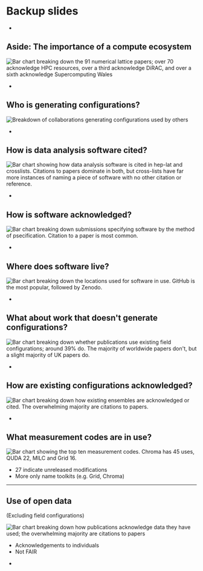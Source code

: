 # Backup slides

-


## Aside: The importance of a compute ecosystem

![Bar chart breaking down the 91 numerical lattice papers; over 70 acknowledge HPC resources, over a third acknowledge DiRAC, and over a sixth acknowledge Supercomputing Wales](plots/dirac_scw.svg) <!-- .element width="800px" -->

-

## Who is generating configurations?

![Breakdown of collaborations generating configurations used by others](plots/used_configuration_generating_collaborations.svg) <!-- .element width="800px" -->

-

## How is data analysis software cited?

![Bar chart showing how data analysis software is cited in hep-lat and crosslists. Citations to papers dominate in both, but cross-lists have far more instances of naming a piece of software with no other citation or reference.](plots/how_analysis_software_cited.svg) <!-- .element width="1300px" -->

-

## How is software acknowledged?

![Bar chart breaking down submissions specifying software by the method of psecification. Citation to a paper is most common.](plots/how_specifies_any_software.svg) <!-- .element: class="fragment fade-in" data-fragment-index="2" width="1000px" -->

-

## Where does software live?

![Bar chart breaking down the locations used for software in use. GitHub is the most popular, followed by Zenodo.](plots/all_software_locations.svg) <!-- .element: class="fragment fade-in" data-fragment-index="2" width="900px" -->

-

## What about work that doesn't generate configurations?

![Bar chart breaking down whether publications use existing field configurations; around 39% do. The majority of worldwide papers don't, but a slight majority of UK papers do.](plots/uses_existing_configurations.svg) <!-- .element: class="fragment fade-in" data-fragment-index="2" width="600px" -->

-

## How are existing configurations acknowledged?

![Bar chart breaking down how existing ensembles are acknowledged or cited. The overwhelming majority are citations to papers.](plots/how_specify_ensembles.svg) <!-- .element: class="fragment fade-in" data-fragment-index="2" width="650px"""-->

-

## What measurement codes are in use?

![Bar chart showing the top ten measurement codes. Chroma has 45 uses, QUDA 22, MILC and Grid 16.](plots/measurement_software.svg) <!-- .element: class="fragment fade-in" data-fragment-index="2" -->

* 27 indicate unreleased modifications <!-- .element: class="fragment fade-in" data-fragment-index="2" width="700px" -->
* More only name toolkits (e.g. Grid, Chroma) <!-- .element: class="fragment fade-in" data-fragment-index="2" -->

---

## Use of open data

(Excluding field configurations)

![Bar chart breaking down how publications acknowledge data they have used; the overwhelming majority are citations to papers](plots/how_acknowledges_other_data.svg) <!-- .element: class="fragment fade-in" data-fragment-index="2" width="600px" -->

* Acknowledgements to individuals <!-- .element: class="fragment fade-in" data-fragment-index="2" -->
* Not FAIR <!-- .element: class="fragment fade-in" data-fragment-index="2" -->

-

